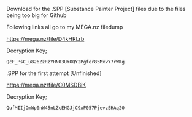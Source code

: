 Download for the .SPP [Substance Painter Project] files due to the files being too big for Github

Following links all go to my MEGA.nz filedump


https://mega.nz/file/D4kHRLrb

Decryption Key; 

	QcF_PsC_u826ZzRzYHN03UYOQY2Pgfer85MxvY7rWKg
	
	
.SPP for the first attempt [Unfinished]

https://mega.nz/file/C0MSDBiK

Decryption Key; 

	QufMIIjOmWp0nW45nLZcEHGJjC9xP057PjevzSHAq20
